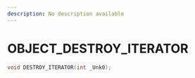 ```yaml
---
description: No description available 
---
```


# OBJECT\_DESTROY_ITERATOR

```cpp
void DESTROY_ITERATOR(int _Unk0);
```